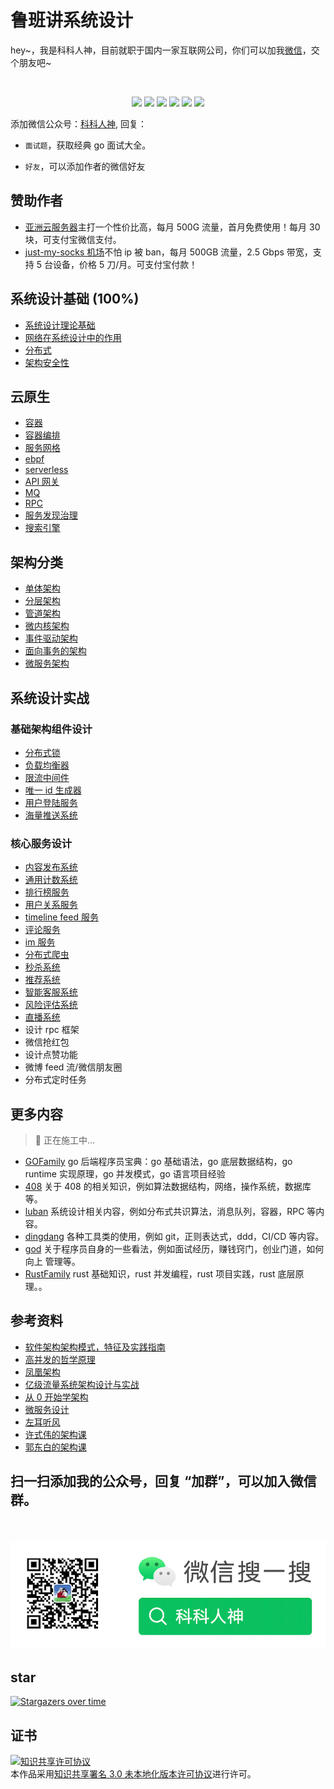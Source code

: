 <!--
 * @Author: shgopher shgopher@gmail.com
 * @Date: 2023-02-01 20:02:47
 * @LastEditors: shgopher shgopher@gmail.com
 * @LastEditTime: 2024-10-27 22:57:22
 * @FilePath: /luban/README.md
 * @Description: 
 * 
 * Copyright (c) 2023 by shgopher, All Rights Reserved. 
-->
# 鲁班讲系统设计
<p align="left">
hey~，我是科科人神，目前就职于国内一家互联网公司，你们可以加我<a href="#wechat.png">微信</a>，交个朋友吧~
</p>
<br>
<p align="center">
<a href='#wechat.png'
 target="_blank"><img src="https://img.shields.io/static/v1?label=%E7%A7%91%E7%A7%91%E4%BA%BA%E7%A5%9E&message=%E5%85%AC%E4%BC%97%E5%8F%B7&color="></a>
<a href="https://www.youtube.com/channel/UCK8wjBe9sh4VHSowLQmWOzg" target="_blank"><img src="https://img.shields.io/static/v1?label=youtube&message=YouTube&color=red"></a>
<a href="https://space.bilibili.com/478621088" target="_blank"><img src="https://img.shields.io/static/v1?label=bilibili&message=b%E7%AB%99&color=blue"></a>
<a href="https://www.zhihu.com/people/shgopher" target="_blank"><img src="https://img.shields.io/static/v1?label=zhihu&message=%E7%9F%A5%E4%B9%8E&color=blue"></a>
<a href="https://blog.csdn.net/zyfljxzby" target="_blank"><img src="https://img.shields.io/static/v1?label=csdn&message=CSDN&color=red"></a>
<a href="https://www.toutiao.com/c/user/token/MS4wLjABAAAAIGeO1-kCUelF-G8GW3AvJlrEL7tiO24WHJmnX4nV1bs" target="_blank"><img src="https://img.shields.io/static/v1?label=toutiao&message=%E5%A4%B4%E6%9D%A1&color=red"></a>
</p>
添加微信公众号：<a href="#wechat.png">科科人神</a>, 回复：


- `面试题`，获取经典 go 面试大全。

- `好友`，可以添加作者的微信好友
## 赞助作者
- [亚洲云服务器](https://www.asiayun.com/aff/FKNDBNWA)主打一个性价比高，每月 500G 流量，首月免费使用！每月 30 块，可支付宝微信支付。
- [just-my-socks 机场](https://justmysocks.net/members/aff.php?aff=29885
)不怕 ip 被 ban，每月 500GB 流量，2.5 Gbps 带宽，支持 5 台设备，价格 5 刀/月。可支付宝付款！
## 系统设计基础 (100%)
- [系统设计理论基础](./系统设计基础/系统设计理论基础/README.md)
- [网络在系统设计中的作用](./系统设计基础/网络在系统设计中的作用/README.md)
- [分布式](./系统设计基础/分布式/README.md)
- [架构安全性](./系统设计基础/架构安全性/README.md)
## 云原生
- [容器](./云原生/容器/README.md)
- [容器编排](./云原生/容器编排/README.md)
- [服务网格](./云原生/服务网格/README.md)
- [ebpf](./云原生/ebpf/README.md)
- [serverless](./云原生/serverless/README.md)
- [API 网关](./云原生/API网关/README.md)
- [MQ](./云原生/消息队列/README.md)
- [RPC](./云原生/rpc/README.md)
- [服务发现治理](./云原生/服务发现治理/README.md)
- [搜索引擎](./云原生/搜索引擎/README.md)
## 架构分类
- [单体架构](./架构分类/单体架构/README.md)
- [分层架构](./架构分类/分层架构/README.md)
- [管道架构](./架构分类/管道架构/README.md)
- [微内核架构](./架构分类/微内核架构/README.md)
- [事件驱动架构](./架构分类/事件驱动架构/README.md)
- [面向事务的架构](./架构分类/面向事务的架构/README.md)
- [微服务架构](./架构分类/微服务架构/README.md)
## 系统设计实战
### 基础架构组件设计
- [分布式锁](./系统设计实战/基础架构组件设计/分布式锁/README.md)
- [负载均衡器](./系统设计实战/基础架构组件设计/负载均衡器/README.md)
- [限流中间件](./系统设计实战/基础架构组件设计/限流中间件/README.md)
- [唯一 id 生成器](./系统设计实战/基础架构组件设计/唯一id生成器/README.md)
- [用户登陆服务](./系统设计实战/基础架构组件设计/用户登陆服务/README.md)
- [海量推送系统](./系统设计实战/基础架构组件设计/海量推送系统/README.md)
### 核心服务设计
- [内容发布系统](./系统设计实战/核心服务设计/内容发布系统/README.md)
- [通用计数系统](./系统设计实战/核心服务设计/通用计数系统/README.md)
- [排行榜服务](./系统设计实战/核心服务设计/排行榜服务/README.md)
- [用户关系服务](./系统设计实战/核心服务设计/用户关系服务/README.md)
- [timeline feed 服务](./系统设计实战/核心服务设计/timelineFeed服务/README.md)
- [评论服务](./系统设计实战/核心服务设计/评论服务/README.md)
- [im 服务](./系统设计实战/核心服务设计/im服务/README.md)
- [分布式爬虫](./系统设计实战/核心服务设计/分布式爬虫/README.md)
- [秒杀系统](./系统设计实战/核心服务设计/秒杀系统/README.md)
- [推荐系统](./系统设计实战/核心服务设计/推荐系统/README.md)
- [智能客服系统](./系统设计实战/核心服务设计/智能客服系统/README.md)
- [风险评估系统](./系统设计实战/核心服务设计/风险评估系统/README.md)
- [直播系统](./系统设计实战/核心服务设计/直播系统/README.md)
- 设计 rpc 框架
- 微信抢红包
- 设计点赞功能
- 微博 feed 流/微信朋友圈
- 分布式定时任务
## 更多内容
> 👷 正在施工中...

- [GOFamily](https://github.com/shgopher/GOFamily) go 后端程序员宝典：go 基础语法，go 底层数据结构，go runtime 实现原理，go 并发模式，go 语言项目经验
- [408](https://github.com/shgopher/408) 关于 408 的相关知识，例如算法数据结构，网络，操作系统，数据库等。
- [luban](https://github.com/shgopher/luban) 系统设计相关内容，例如分布式共识算法，消息队列，容器，RPC 等内容。
- [dingdang](https://github.com/shgopher/dingdang) 各种工具类的使用，例如 git，正则表达式，ddd，CI/CD 等内容。
- [god](https://github.com/shgopher/god) 关于程序员自身的一些看法，例如面试经历，赚钱窍门，创业门道，如何向上
管理等。
- [RustFamily](https://github.com/shgopher/RustFamily) rust 基础知识，rust 并发编程，rust 项目实践，rust 底层原理。。
## 参考资料
- [软件架构架构模式，特征及实践指南](https://book.douban.com/subject/35487561/)
- [高并发的哲学原理](https://pphc.lvwenhan.com)
- [凤凰架构](https://icyfenix.cn/)
- [亿级流量系统架构设计与实战](https://book.douban.com/subject/36864478/)
- [从 0 开始学架构](https://time.geekbang.org/column/intro/100006601)
- [微服务设计](https://book.douban.com/subject/36855388/)
- [左耳听风](https://time.geekbang.org/column/intro/100002201)
- [许式伟的架构课](https://time.geekbang.org/column/intro/100025201)
- [郭东白的架构课](https://time.geekbang.org/column/article/457122)
## 扫一扫添加我的公众号，回复 “加群”，可以加入微信群。
<p id="wechat.png" align="center">
<br>
<br>
<img src="./wechat.png"  alt="公众号搜：科科人神">
</p>
                                                                             
## star
                                                                             
[![Stargazers over time](https://starchart.cc/shgopher/luban.svg)](https://starchart.cc/shgopher/luban)

## 证书

<a rel="license" href="http://creativecommons.org/licenses/by/3.0/"><img alt="知识共享许可协议" style="border-width:0" src="https://i.creativecommons.org/l/by/3.0/88x31.png" /></a><br />本作品采用<a rel="license" href="http://creativecommons.org/licenses/by/3.0/">知识共享署名 3.0 未本地化版本许可协议</a>进行许可。
